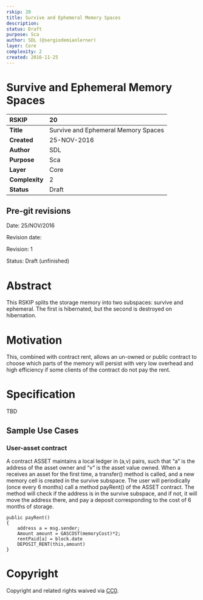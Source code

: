 ```yaml
---
rskip: 20
title: Survive and Ephemeral Memory Spaces
description: 
status: Draft
purpose: Sca
author: SDL (@sergiodemianlerner)
layer: Core
complexity: 2
created: 2016-11-25
---
```


# Survive and Ephemeral Memory Spaces

|RSKIP          |20           |
| :------------ |:-------------|
|**Title**      |Survive and Ephemeral Memory Spaces |
|**Created**    |25-NOV-2016 |
|**Author**     |SDL |
|**Purpose**    |Sca |
|**Layer**      |Core |
|**Complexity** |2 |
|**Status**     |Draft |

## Pre-git revisions

Date: 25/NOV/2016

Revision date: 

Revision: 1

Status: Draft (unfinished)

# **Abstract**

This RSKIP splits the storage memory into two subspaces: survive and ephemeral. The first is hibernated, but the second is destroyed on hibernation.

# **Motivation**

This, combined with contract rent, allows an un-owned or public contract to choose which parts of the memory will persist with very low overhead and high efficiency if some clients of the contract do not pay the rent.

# **Specification**
TBD

## Sample Use Cases

### User-asset contract

A contract ASSET maintains a local ledger in (a,v) pairs, such that “a“ is the address of the asset owner and “v“ is the asset value owned. When a receives an asset for the first time, a transfer() method is called, and a new memory cell is created in the survive subspace. The user will periodically (once every 6 months) call a method payRent() of the ASSET contract. The method will check if the address is in the survive subspace, and if not, it will move the address there, and pay a deposit corresponding to the cost of 6 months of storage.

```
public payRent()
{
    address a = msg.sender;
    Amount amount = GASCOST(memoryCost)*2;
    rentPaid[a] = block.date	
    DEPOSIT_RENT(this,amount)
}

```
# **Copyright**

Copyright and related rights waived via [CC0](https://creativecommons.org/publicdomain/zero/1.0/).